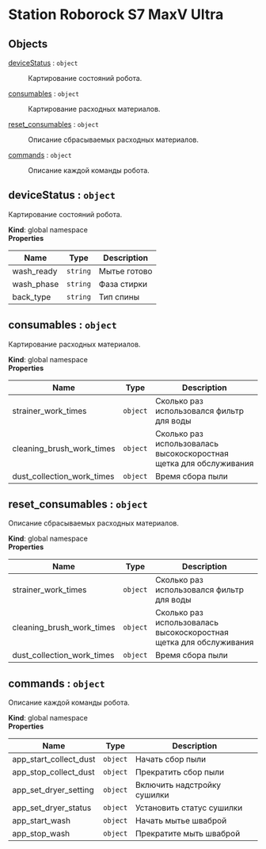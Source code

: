 # Station Roborock S7 MaxV Ultra

## Objects

<dl>
<dt><a href="#deviceStatus">deviceStatus</a> : <code>object</code></dt>
<dd><p>Картирование состояний робота.</p>
</dd>
<dt><a href="#consumables">consumables</a> : <code>object</code></dt>
<dd><p>Картирование расходных материалов.</p>
</dd>
<dt><a href="#reset_consumables">reset_consumables</a> : <code>object</code></dt>
<dd><p>Описание сбрасываемых расходных материалов.</p>
</dd>
<dt><a href="#commands">commands</a> : <code>object</code></dt>
<dd><p>Описание каждой команды робота.</p>
</dd>
</dl>

<a name="deviceStatus"></a>

## deviceStatus : <code>object</code>
Картирование состояний робота.

**Kind**: global namespace  
**Properties**

| Name | Type | Description |
| --- | --- | --- |
| wash_ready | <code>string</code> | Мытье готово |
| wash_phase | <code>string</code> | Фаза стирки |
| back_type | <code>string</code> | Тип спины |

<a name="consumables"></a>

## consumables : <code>object</code>
Картирование расходных материалов.

**Kind**: global namespace  
**Properties**

| Name | Type | Description |
| --- | --- | --- |
| strainer_work_times | <code>object</code> | Сколько раз использовался фильтр для воды |
| cleaning_brush_work_times | <code>object</code> | Сколько раз использовалась высокоскоростная щетка для обслуживания |
| dust_collection_work_times | <code>object</code> | Время сбора пыли |

<a name="reset_consumables"></a>

## reset\_consumables : <code>object</code>
Описание сбрасываемых расходных материалов.

**Kind**: global namespace  
**Properties**

| Name | Type | Description |
| --- | --- | --- |
| strainer_work_times | <code>object</code> | Сколько раз использовался фильтр для воды |
| cleaning_brush_work_times | <code>object</code> | Сколько раз использовалась высокоскоростная щетка для обслуживания |
| dust_collection_work_times | <code>object</code> | Время сбора пыли |

<a name="commands"></a>

## commands : <code>object</code>
Описание каждой команды робота.

**Kind**: global namespace  
**Properties**

| Name | Type | Description |
| --- | --- | --- |
| app_start_collect_dust | <code>object</code> | Начать сбор пыли |
| app_stop_collect_dust | <code>object</code> | Прекратить сбор пыли |
| app_set_dryer_setting | <code>object</code> | Включить надстройку сушилки |
| app_set_dryer_status | <code>object</code> | Установить статус сушилки |
| app_start_wash | <code>object</code> | Начать мытье шваброй |
| app_stop_wash | <code>object</code> | Прекратите мыть шваброй |

